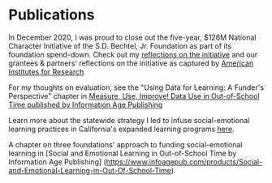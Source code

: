 # Publications

In December 2020, I was proud to close out the five-year, $126M National Character Initiative of the S.D. Bechtel, Jr. Foundation as part of its foundation spend-down. Check out my [reflections on the initiative](https://www.issuelab.org/resources/37441/37441.pdf) and our grantees & partners' reflections on the initiative as captured by [American Institutes for Research](https://www.air.org/resource/s-d-bechtel-jr-foundation-national-character-initiative-retrospective)

For my thoughts on evaluation, see the "Using Data for Learning: A Funder's Perspective" chapter in [Measure, Use, Improve! Data Use in Out-of-School Time published by Information Age Publishing](https://www.infoagepub.com/products/Measure-Use-Improve)

Learn more about the statewide strategy I led to infuse social-emotional learning practices in California's expanded learning programs [here](http://jyd.pitt.edu/ojs/jyd/article/view/2020-15-1-YWP-09). 

A chapter on three foundations' approach to funding social-emotional learning in [Social and Emotional Learning in Out-of-School Time by Information Age Publishing]
(https://www.infoagepub.com/products/Social-and-Emotional-Learning-in-Out-Of-School-Time).
